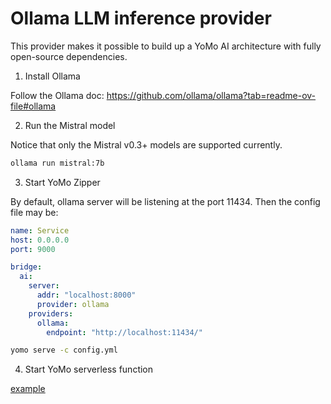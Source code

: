 # Ollama LLM inference provider

This provider makes it possible to build up a YoMo AI architecture with fully open-source dependencies.

1. Install Ollama

Follow the Ollama doc: https://github.com/ollama/ollama?tab=readme-ov-file#ollama

2. Run the Mistral model

Notice that only the Mistral v0.3+ models are supported currently.

```sh
ollama run mistral:7b
```

3. Start YoMo Zipper

By default, ollama server will be listening at the port 11434. Then the config file may be:

```yml
name: Service
host: 0.0.0.0
port: 9000

bridge:
  ai:
    server:
      addr: "localhost:8000"
      provider: ollama
    providers:
      ollama:
        endpoint: "http://localhost:11434/"
```

```sh
yomo serve -c config.yml
```

4. Start YoMo serverless function

[example](../../../../../example/10-ai/README.md)
